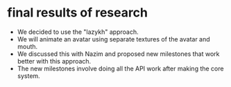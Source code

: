 # final results of research

- We decided to use the "lazykh" approach.
- We will animate an avatar using separate textures of the avatar and mouth.
- We discussed this with Nazim and proposed new milestones that work better with this approach.
- The new milestones involve doing all the API work after making the core system.
